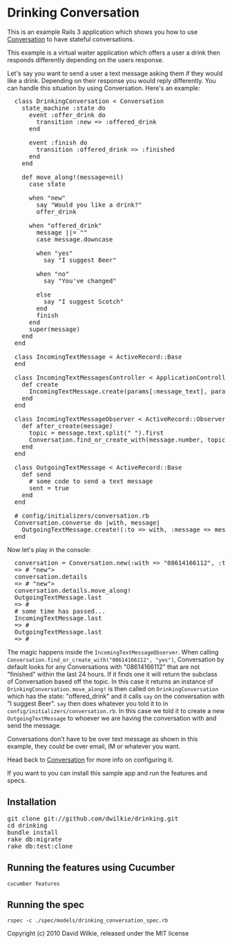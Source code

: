 # Drinking Conversation

This is an example Rails 3 application which shows you how to use [Conversation](http://github.com/dwilkie/conversation) to have stateful conversations.

This example is a virtual waiter application which offers a user a drink then responds differently depending on the users response.

Let's say you want to send a user a text message asking them if they would like a drink. Depending on their response you would reply differently. You can handle this situation by using Conversation. Here's an example:

<pre>
  class DrinkingConversation < Conversation
    state_machine :state do
      event :offer_drink do
        transition :new => :offered_drink
      end
      
      event :finish do
        transition :offered_drink => :finished
      end
    end

    def move_along!(message=nil)
      case state

      when "new"
        say "Would you like a drink?"
        offer_drink

      when "offered_drink"
        message ||= ""
        case message.downcase

        when "yes"
          say "I suggest Beer"

        when "no"
          say "You've changed"

        else
          say "I suggest Scotch"
        end
        finish
      end
      super(message)
    end
  end

  class IncomingTextMessage < ActiveRecord::Base
  end
  
  class IncomingTextMessagesController < ApplicationController
    def create
      IncomingTextMessage.create(params[:message_text], params[:number])
    end
  end
  
  class IncomingTextMessageObserver < ActiveRecord::Observer
    def after_create(message)
      topic = message.text.split(" ").first
      Conversation.find_or_create_with(message.number, topic).move_along!(message.text)
    end
  end
  
  class OutgoingTextMessage < ActiveRecord::Base
    def send
      # some code to send a text message
      sent = true
    end
  end
  
  # config/initializers/conversation.rb
  Conversation.converse do |with, message|
    OutgoingTextMessage.create!(:to => with, :message => message).send
  end
</pre>

Now let's play in the console:

<pre>
  conversation = Conversation.new(:with => "08614166112", :topic => "drinking")
  => #<Conversation topic: "drinking", with: "08614166112",:state => "new">
  conversation.details
  => #<DrinkingConversation topic: "drinking", with: "08614166112", :state => "new">
  conversation.details.move_along!
  OutgoingTextMessage.last
  => #<OutgoingTextMessage
       to: "08614166112",
       message: "Would you like a drink?",
       sent: "true"
     >
  # some time has passed...
  IncomingTextMessage.last
  => #<IncomingTextMessage
       message: "yes",
       number: "08614166112"
      >
  OutgoingTextMessage.last
  => #<OutgoingTextMessage
       to: "08614166112",
       message: "I suggest Beer",
       sent: "true"
     >
</pre>

The magic happens inside the `IncomingTextMessageObserver`. When calling `Conversation.find_or_create_with("08614166112", "yes")`, Conversation by default looks for any Conversations with "08614166112" that are not "finished" within the last 24 hours. If it finds one it will return the subclass of Conversation based off the topic. In this case it returns an instance of `DrinkingConversation`. `move_along!` is then called on `DrinkingConversation` which has the state: "offered_drink" and it calls `say` on the conversation with "I suggest Beer". `say` then does whatever you told it to in `config/initializers/conversation.rb`. In this case we told it to create a new `OutgoingTextMessage` to whoever we are having the conversation with and send the message.

Conversations don't have to be over text message as shown in this example, they could be over email, IM or whatever you want.

Head back to [Conversation](http://github.com/dwilkie/conversation) for more info on configuring it.

If you want to you can install this sample app and run the features and specs.

## Installation

<pre>
git clone git://github.com/dwilkie/drinking.git
cd drinking
bundle install
rake db:migrate
rake db:test:clone
</pre>

## Running the features using Cucumber

`cucumber features`

## Running the spec

`rspec -c ./spec/models/drinking_conversation_spec.rb`

Copyright (c) 2010 David Wilkie, released under the MIT license
